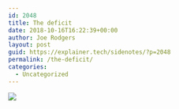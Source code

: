 ```yaml
---
id: 2048
title: The deficit
date: 2018-10-16T16:22:39+00:00
author: Joe Rodgers
layout: post
guid: https://explainer.tech/sidenotes/?p=2048
permalink: /the-deficit/
categories:
  - Uncategorized
---
```

<img class="posthaven-gallery-image" src="https://i0.wp.com/phaven-prod.s3.amazonaws.com/files/image_part/asset/2151480/E8E8KrwQJjuLML8yZC9gY61L7iY/medium_Screenshot_20181015-221815.png?resize=800%2C889&#038;ssl=1" data-posthaven-state="processed" data-medium-src="https://i0.wp.com/phaven-prod.s3.amazonaws.com/files/image_part/asset/2151480/E8E8KrwQJjuLML8yZC9gY61L7iY/medium_Screenshot_20181015-221815.png?resize=800%2C889&#038;ssl=1" data-medium-width="800" data-medium-height="889" data-large-src="https://phaven-prod.s3.amazonaws.com/files/image_part/asset/2151480/E8E8KrwQJjuLML8yZC9gY61L7iY/large_Screenshot_20181015-221815.png" data-large-width="1200" data-large-height="1333" data-thumb-src="https://phaven-prod.s3.amazonaws.com/files/image_part/asset/2151480/E8E8KrwQJjuLML8yZC9gY61L7iY/thumb_Screenshot_20181015-221815.png" data-thumb-width="200" data-thumb-height="200" data-xlarge-src="https://phaven-prod.s3.amazonaws.com/files/image_part/asset/2151480/E8E8KrwQJjuLML8yZC9gY61L7iY/xlarge_Screenshot_20181015-221815.png" data-xlarge-width="1844" data-xlarge-height="2048" data-orig-src="https://phaven-prod.s3.amazonaws.com/files/image_part/asset/2151480/E8E8KrwQJjuLML8yZC9gY61L7iY/Screenshot_20181015-221815.png" data-orig-width="1844" data-orig-height="2048" data-posthaven-id="2151480" data-recalc-dims="1" />